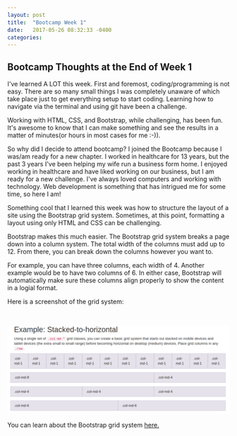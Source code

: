 ```yaml
---
layout: post
title:  "Bootcamp Week 1"
date:   2017-05-26 08:32:33 -0400
categories: 		
---
```

## Bootcamp Thoughts at the End of Week 1


I've learned A LOT this week. First and foremost, coding/programming is not easy. There are so many small things I was completely unaware of which take place just to get everything setup to start coding. Learning how to navigate via the terminal and using git have been a challenge.

Working with HTML, CSS, and Bootstrap, while challenging, has been fun. It's awesome to know that I can make something and see the results in a matter of minutes(or hours in most cases for me :-)).

So why did I decide to attend bootcamp? I joined the Bootcamp because I was/am ready for a new chapter. I worked in healthcare for 13 years, but the past 3 years I've been helping my wife run a business form home. I enjoyed working in healthcare and have liked working on our business, but I am ready for a new challenge. I've always loved computers and working with technology. Web development is something that has intrigued me for some time, so here I am!

Something cool that I learned this week was how to structure the layout of a site using the Bootstrap grid system. Sometimes, at this point, formatting a layout using only HTML and CSS can be challenging.

Bootstrap makes this much easier. The Bootstrap grid system breaks a page down into a column system. The total width of the columns must add up to 12. From there, you can break down the columns however you want to.

For example, you can have three columns, each width of 4. Another example would be to have two columns of 6. In either case, Bootstrap will automatically make sure these columns align properly to show the content in a logial format.

Here is a screenshot of the grid system:

<br />

![bootstrap grid][bootstrap grid]

[bootstrap grid]: /img/bootstrapgrid.png "Bootstrap Grid"

You can learn about the Bootstrap grid system [here.](http://getbootstrap.com/css/#grid)

<!-- layout: post
title:  "Welcome to Jekyll!"
date:   2017-05-26 08:32:33 -0400
categories: jekyll update

You’ll find this post in your `_posts` directory. Go ahead and edit it and re-build the site to see your changes. You can rebuild the site in many different ways, but the most common way is to run `jekyll serve`, which launches a web server and auto-regenerates your site when a file is updated.

To add new posts, simply add a file in the `_posts` directory that follows the convention `YYYY-MM-DD-name-of-post.ext` and includes the necessary front matter. Take a look at the source for this post to get an idea about how it works.

Jekyll also offers powerful support for code snippets:

{% highlight ruby %}
def print_hi(name)
  puts "Hi, #{name}"
end
print_hi('Tom')
#=> prints 'Hi, Tom' to STDOUT.
{% endhighlight %}

Check out the [Jekyll docs][jekyll-docs] for more info on how to get the most out of Jekyll. File all bugs/feature requests at [Jekyll’s GitHub repo][jekyll-gh]. If you have questions, you can ask them on [Jekyll Talk][jekyll-talk].

[jekyll-docs]: https://jekyllrb.com/docs/home
[jekyll-gh]:   https://github.com/jekyll/jekyll
[jekyll-talk]: https://talk.jekyllrb.com/ -->